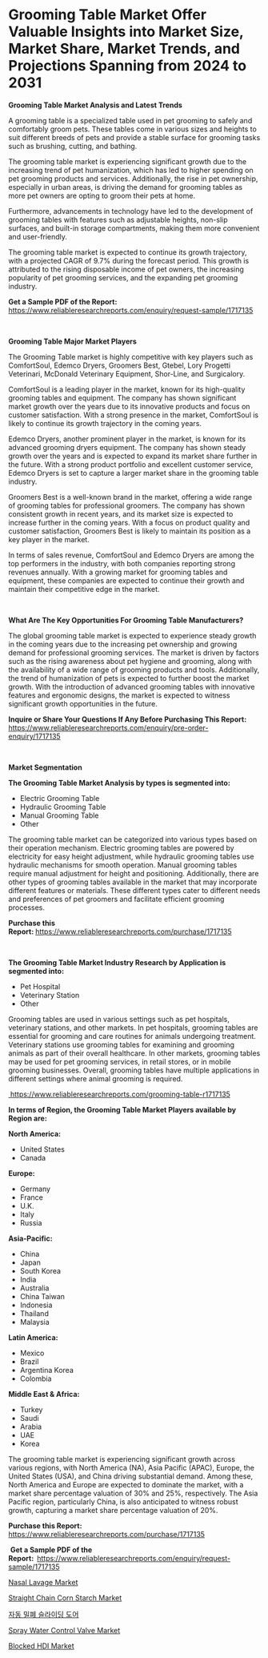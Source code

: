 <p><h1>Grooming Table Market Offer Valuable Insights into Market Size, Market Share, Market Trends, and Projections Spanning from 2024 to 2031</h1></p><p><strong>Grooming Table Market Analysis and Latest Trends</strong></p>
<p><p>A grooming table is a specialized table used in pet grooming to safely and comfortably groom pets. These tables come in various sizes and heights to suit different breeds of pets and provide a stable surface for grooming tasks such as brushing, cutting, and bathing.</p><p>The grooming table market is experiencing significant growth due to the increasing trend of pet humanization, which has led to higher spending on pet grooming products and services. Additionally, the rise in pet ownership, especially in urban areas, is driving the demand for grooming tables as more pet owners are opting to groom their pets at home.</p><p>Furthermore, advancements in technology have led to the development of grooming tables with features such as adjustable heights, non-slip surfaces, and built-in storage compartments, making them more convenient and user-friendly.</p><p>The grooming table market is expected to continue its growth trajectory, with a projected CAGR of 9.7% during the forecast period. This growth is attributed to the rising disposable income of pet owners, the increasing popularity of pet grooming services, and the expanding pet grooming industry.</p></p>
<p><strong>Get a Sample PDF of the Report:&nbsp;</strong> <a href="https://www.reliableresearchreports.com/enquiry/request-sample/1717135">https://www.reliableresearchreports.com/enquiry/request-sample/1717135</a></p>
<p>&nbsp;</p>
<p><strong>Grooming Table Major Market Players</strong></p>
<p><p>The Grooming Table market is highly competitive with key players such as ComfortSoul, Edemco Dryers, Groomers Best, Gtebel, Lory Progetti Veterinari, McDonald Veterinary Equipment, Shor-Line, and Surgicalory. </p><p>ComfortSoul is a leading player in the market, known for its high-quality grooming tables and equipment. The company has shown significant market growth over the years due to its innovative products and focus on customer satisfaction. With a strong presence in the market, ComfortSoul is likely to continue its growth trajectory in the coming years.</p><p>Edemco Dryers, another prominent player in the market, is known for its advanced grooming dryers equipment. The company has shown steady growth over the years and is expected to expand its market share further in the future. With a strong product portfolio and excellent customer service, Edemco Dryers is set to capture a larger market share in the grooming table industry.</p><p>Groomers Best is a well-known brand in the market, offering a wide range of grooming tables for professional groomers. The company has shown consistent growth in recent years, and its market size is expected to increase further in the coming years. With a focus on product quality and customer satisfaction, Groomers Best is likely to maintain its position as a key player in the market.</p><p>In terms of sales revenue, ComfortSoul and Edemco Dryers are among the top performers in the industry, with both companies reporting strong revenues annually. With a growing market for grooming tables and equipment, these companies are expected to continue their growth and maintain their competitive edge in the market.</p></p>
<p>&nbsp;</p>
<p><strong>What Are The Key Opportunities For Grooming Table Manufacturers?</strong></p>
<p><p>The global grooming table market is expected to experience steady growth in the coming years due to the increasing pet ownership and growing demand for professional grooming services. The market is driven by factors such as the rising awareness about pet hygiene and grooming, along with the availability of a wide range of grooming products and tools. Additionally, the trend of humanization of pets is expected to further boost the market growth. With the introduction of advanced grooming tables with innovative features and ergonomic designs, the market is expected to witness significant growth opportunities in the future.</p></p>
<p><strong>Inquire or Share Your Questions If Any Before Purchasing This Report:</strong> <a href="https://www.reliableresearchreports.com/enquiry/pre-order-enquiry/1717135">https://www.reliableresearchreports.com/enquiry/pre-order-enquiry/1717135</a></p>
<p>&nbsp;</p>
<p><strong>Market Segmentation</strong></p>
<p><strong>The Grooming Table Market Analysis by types is segmented into:</strong></p>
<p><ul><li>Electric Grooming Table</li><li>Hydraulic Grooming Table</li><li>Manual Grooming Table</li><li>Other</li></ul></p>
<p><p>The grooming table market can be categorized into various types based on their operation mechanism. Electric grooming tables are powered by electricity for easy height adjustment, while hydraulic grooming tables use hydraulic mechanisms for smooth operation. Manual grooming tables require manual adjustment for height and positioning. Additionally, there are other types of grooming tables available in the market that may incorporate different features or materials. These different types cater to different needs and preferences of pet groomers and facilitate efficient grooming processes.</p></p>
<p><strong>Purchase this Report:&nbsp;</strong><a href="https://www.reliableresearchreports.com/purchase/1717135">https://www.reliableresearchreports.com/purchase/1717135</a></p>
<p>&nbsp;</p>
<p><strong>The Grooming Table Market Industry Research by Application is segmented into:</strong></p>
<p><ul><li>Pet Hospital</li><li>Veterinary Station</li><li>Other</li></ul></p>
<p><p>Grooming tables are used in various settings such as pet hospitals, veterinary stations, and other markets. In pet hospitals, grooming tables are essential for grooming and care routines for animals undergoing treatment. Veterinary stations use grooming tables for examining and grooming animals as part of their overall healthcare. In other markets, grooming tables may be used for pet grooming services, in retail stores, or in mobile grooming businesses. Overall, grooming tables have multiple applications in different settings where animal grooming is required.</p></p>
<p><a href="https://www.reliableresearchreports.com/grooming-table-r1717135">&nbsp;https://www.reliableresearchreports.com/grooming-table-r1717135</a></p>
<p><strong>In terms of Region, the Grooming Table Market Players available by Region are:</strong></p>
<p>
    <p> <strong> North America: </strong>
        <ul>
            <li>United States</li>
            <li>Canada</li>
        </ul>
        </p> 
    <p> <strong> Europe: </strong>
        <ul>
            <li>Germany</li>
            <li>France</li>
            <li>U.K.</li>
            <li>Italy</li>
            <li>Russia</li>
        </ul>
        </p> 
    <p> <strong> Asia-Pacific: </strong>
        <ul>
            <li>China</li>
            <li>Japan</li>
            <li>South Korea</li>
            <li>India</li>
            <li>Australia</li>
            <li>China Taiwan</li>
            <li>Indonesia</li>
            <li>Thailand</li>
            <li>Malaysia</li>
        </ul>
        </p> 
    <p> <strong> Latin America: </strong>
        <ul>
            <li>Mexico</li>
            <li>Brazil</li>
            <li>Argentina Korea</li>
            <li>Colombia</li>
        </ul>
        </p> 
    <p> <strong> Middle East & Africa: </strong>
        <ul>
            <li>Turkey</li>
            <li>Saudi</li>
            <li>Arabia</li>
            <li>UAE</li>
            <li>Korea</li>
        </ul>
    </p>
    </p>
<p><p>The grooming table market is experiencing significant growth across various regions, with North America (NA), Asia Pacific (APAC), Europe, the United States (USA), and China driving substantial demand. Among these, North America and Europe are expected to dominate the market, with a market share percentage valuation of 30% and 25%, respectively. The Asia Pacific region, particularly China, is also anticipated to witness robust growth, capturing a market share percentage valuation of 20%.</p></p>
<p><strong>Purchase this Report: </strong><a href="https://www.reliableresearchreports.com/purchase/1717135">https://www.reliableresearchreports.com/purchase/1717135</a></p>
<p>&nbsp;<strong>Get a Sample PDF of the Report:&nbsp;&nbsp;</strong><a href="https://www.reliableresearchreports.com/enquiry/request-sample/1717135">https://www.reliableresearchreports.com/enquiry/request-sample/1717135</a></p>
<p><strong></strong></p>
<p><p><a href="https://github.com/NorbertYates/Market-Research-Report-List-4/blob/main/nasal-lavage-market.md">Nasal Lavage Market</a></p><p><a href="https://three-jumbo-f6d.notion.site/Straight-Chain-Corn-Starch-Market-Size-CAGR-Trends-2024-2030-eddeaaed7cba49bc895f3eba7a1d6d1d">Straight Chain Corn Starch Market</a></p><p><a href="https://github.com/vdhdwjyp90142/Market-Research-Report-List-1/blob/main/591061843547.md">자동 밀폐 슬라이딩 도어</a></p><p><a href="https://view.publitas.com/reportprime-1/spray-water-control-valve-market-comprehensive-assessment-by-type-application-and-geography/">Spray Water Control Valve Market</a></p><p><a href="https://issuu.com/reportprime-2/docs/blocked-hdi-market-size-2030.pptx">Blocked HDI Market</a></p></p>